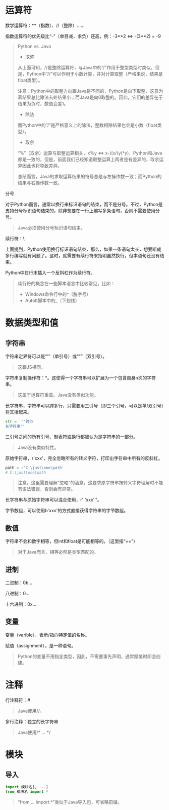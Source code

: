 # 运算符

数学运算符：**（指数）、//（整除）……

指数运算符的优先级比“-”（单目减，求负）还高，例：-3**2 <=> -(3\*\*2) = -9

> Python vs. Java
>
> * 取整
>
> 从上面可知，//是整除运算符，与Java中的“/”作用于整型类型时类似。但是，Python中“//”可以作用于小数计算，并对计算取整（严格来说，结果是float类型）。
>
> 注意：Python中的取整方向跟Java是不同的，Python是向下取整，这意为着结果总比除法去处结果小；而Java是向0取整的。因此，它们的差异在于结果为负时，数值会差1。
>
> * 除法
>
> 而Python中的“/”是严格意义上的除法，整数相除结果也会是小数（float类型）。
>
> * 取余
>
> “%”（取余）运算与取整运算相关，x%y <=> x-((x//y)*y)，Python和Java都是一致的，但是，前面我们已经知道取整运算上两者是有差异的，取余运算因此也将导致差异。
>
> 总结而言，Java的求取运算结果的符号总是与左操作数一致；而Python的结果与右操作数一致。

分号

对于Python而言，通常以换行来标识语句的结束，而不是分号。不过，Python是支持分号标识语句结束的，除非想要在一行上编写多条语句，否则不需要使用分号。

> Java必须使用分号标识语句结束。

续行符：\

上面提到，Python使用换行标识语句结束，那么，如果一条语句太长，想要断成多行编写就有问题了。这时，就需要有续行符来指明虽然换行，但本语句还没有结束。

Python中在行末插入一个反斜杠作为续行符。

> 续行符的概念在一些脚本语言中比较常见，比如：
>
> * Windows命令行中的^（脱字号）
> * AutoIt脚本中的_（下划线）

# 数据类型和值

## 字符串

字符串定界符可以是“'”（单引号）或“"”（双引号）。

> 这跟JS相同。

字符串复制操作符：*。这使得一个字符串可以扩展为一个包含自身n次的字符串。

> 这属于运算符重载。Java没有类似功能。

长字符串，字符串可以跨多行，只需要用三引号（即三个引号，可以是单/双引号）将其括起来。

```python
str = '''跨行
长字符串'''
```

三引号之间的所有引号、制表符或换行都被认为是字符串的一部分。

> Java没有类似特性。

原始字符串，r'xxx'，完全忽略所有的转义字符，打印出字符串中所有的反斜杠。

```python
path = r'C:\just\one\path'
# C:\just\one\path
```

> 注意，这里需要理解“忽略”的涵意。这要求原字符串按转义字符理解时不能有语法错误，否则会有异常。

长字符串与原始字符串可以混合使用，r'''xxx'''。

字节数组，可以使用b'xxx'的方式直接获得字符串的字节数组。

## 数值

字符串不会和数字相等，但int和float是可能相等的。（这里指“==”）

> 对于Java而言，相等必然是类型匹配的。

## 进制

二进制：0b...

八进制：0...

十六进制：0x...

## 变量

变量（varible），表示/指向特定值的名称。

赋值（assignment），是一种语句。

> Python的变量不用指定类型，因此，不需要事先声明，通常赋值时即会创建。

# 注释

行注释符：#

> Java使用//。

多行注释：独立的长字符串

> Java使用/* ... */

# 模块

## 导入

```python
import 模块名[, ...]
from 模块名 import *
```

> “from ... import *”类似于Java导入包，可省略前缀。

